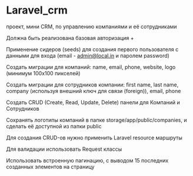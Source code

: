 # Laravel_crm
проект, мини CRM, по управлению компаниями и её сотрудниками

Должна быть реализована базовая авторизация +

Применение сидеров (seeds) для создания первого пользователя с данными для входа (email - admin@local.in и паролем password)

Создать миграции для компаний: name, email, phone, website, logo (минимум 100х100 пикселей)

Создать миграции для сотрудников компании: first name, last name, company (используя внешний ключ для связи (foreign)), email, phone

Создать CRUD (Create, Read, Update, Delete) панели для Компаний и Сотрудников

Сохранять логотипы компаний в папке storage/app/public/companies, и сделать её доступной из папки public

Для создания CRUD-ов нужно применить Laravel resource маршруты

Для валидации использовать Request классы

Использовать встроенную пагинацию, с выводом 15 последних созданных элементов на страницу
